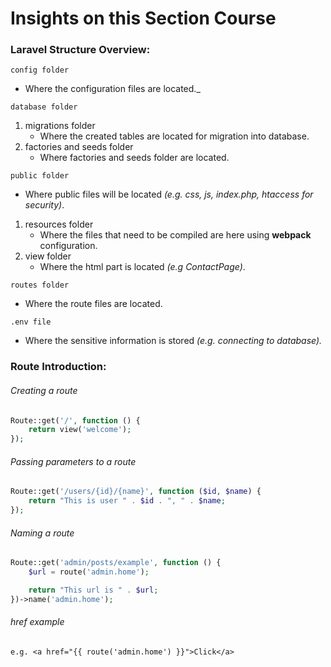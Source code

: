 # Insights on this Section Course
### Laravel Structure Overview:
`config folder`
- Where the configuration files are located._

`database folder`
1. migrations folder
    - Where the created tables are located for migration into database.
2. factories and seeds folder
    - Where factories and seeds folder are located.
    
`public folder`
- Where public files will be located _(e.g. css, js, index.php, htaccess for security)_.
1. resources folder
    - Where the files that need to be compiled are here using **webpack** configuration.
2. view folder
    - Where the html part is located _(e.g ContactPage)_.

`routes folder`
- Where the route files are located.

`.env file`
- Where the sensitive information is stored _(e.g. connecting to database)._
### Route Introduction:
###### Creating a route
```php
Route::get('/', function () {
    return view('welcome');
});
```
###### Passing parameters to a route
```php
Route::get('/users/{id}/{name}', function ($id, $name) {
    return "This is user " . $id . ", " . $name;
});
```
###### Naming a route
```php
Route::get('admin/posts/example', function () {
    $url = route('admin.home');

    return "This url is " . $url;
})->name('admin.home');
```
###### href example
`e.g. <a href="{{ route('admin.home') }}">Click</a>`
